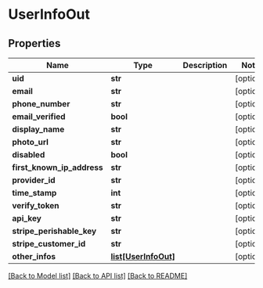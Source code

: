 # UserInfoOut

## Properties
Name | Type | Description | Notes
------------ | ------------- | ------------- | -------------
**uid** | **str** |  | [optional] 
**email** | **str** |  | [optional] 
**phone_number** | **str** |  | [optional] 
**email_verified** | **bool** |  | [optional] 
**display_name** | **str** |  | [optional] 
**photo_url** | **str** |  | [optional] 
**disabled** | **bool** |  | [optional] 
**first_known_ip_address** | **str** |  | [optional] 
**provider_id** | **str** |  | [optional] 
**time_stamp** | **int** |  | [optional] 
**verify_token** | **str** |  | [optional] 
**api_key** | **str** |  | [optional] 
**stripe_perishable_key** | **str** |  | [optional] 
**stripe_customer_id** | **str** |  | [optional] 
**other_infos** | [**list[UserInfoOut]**](UserInfoOut.md) |  | [optional] 

[[Back to Model list]](../README.md#documentation-for-models) [[Back to API list]](../README.md#documentation-for-api-endpoints) [[Back to README]](../README.md)


